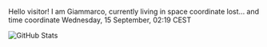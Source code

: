 Hello visitor! I am Giammarco, currently living in space coordinate lost... and time coordinate Wednesday, 15 September, 02:19 CEST

![GitHub Stats](https://github-readme-stats.vercel.app/api?username=grcasanova)
